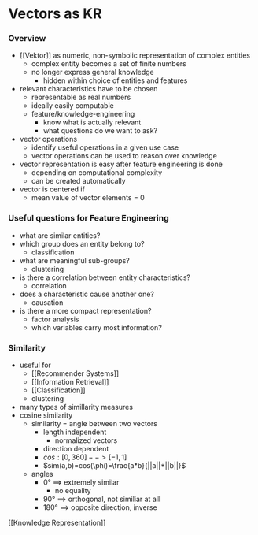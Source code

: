 # Vectors as KR
### Overview
+ [[Vektor]] as numeric, non-symbolic representation of complex entities
	+ complex entity becomes a set of finite numbers
	+ no longer express general knowledge
		+ hidden within choice of entities and features
+ relevant characteristics have to be chosen
	+ representable as real numbers
	+ ideally easily computable
	+ feature/knowledge-engineering
		+ know what is actually relevant
		+ what questions do we want to ask?
+ vector operations
	+ identify useful operations in a given use case
	+ vector operations can be used to reason over knowledge
+ vector representation is easy after feature engineering is done
	+ depending on computational complexity
	+ can be created automatically
+ vector is centered if
	+ mean value of vector elements = 0

### Useful questions for Feature Engineering
+ what are similar entities?
+ which group does an entity belong to?
	+ classification
+ what are meaningful sub-groups?
	+ clustering
+ is there a correlation between entity characteristics?
	+ correlation
+ does a characteristic cause another one?
	+ causation
+ is there a more compact representation?
	+ factor analysis
	+ which variables carry most information?

### Similarity
+ useful for
	+ [[Recommender Systems]]
	+ [[Information Retrieval]]
	+ [[Classification]]
	+ clustering
+ many types of simillarity measures
+ cosine similarity
	+ similarity = angle between two vectors
		+ length independent
			+ normalized vectors
		+ direction dependent
		+ $cos: [0,360]-->[-1,1]$
		+ $sim(a,b)=cos(\phi)=\frac{a*b}{||a||*||b||}$
	+ angles
		+ 0° ==> extremely similar
			+ no equality
		+ 90° ==> orthogonal, not similiar at all
		+ 180° ==> opposite direction, inverse

[[Knowledge Representation]]

		